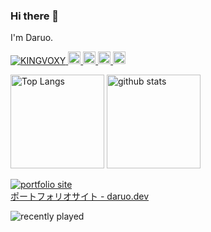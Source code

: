 ### Hi there 👋

I'm Daruo.

<p align="left">
  <a href="https://github.com/KINGVOXY/KINGVOXY/">
    <img src="https://komarev.com/ghpvc/?username=KINGVOXY" alt="KINGVOXY" />
  </a>
  <a href="http://twitter.com/DaruoUni">
    <img height="20" src="https://img.shields.io/twitter/follow/KINGVOXY?label=Twitter&logo=twitter&style=flat" />
  </a>
  <a href="https://github.com/KINGVOXY">
    <img height="20" src="https://img.shields.io/github/followers/KINGVOXY?label=follow&logo=github&style=flat" />
  </a>
  <a href="http://qiita.com/Daruo">
    <img height="20" src="https://qiita-badge.apiapi.app/s/Daruo/posts.svg" />
    <img height="20" src="https://qiita-badge.apiapi.app/s/Daruo/contributions.svg" />
  </a>
</p>

<p align="left"> 
  <img alt="Top Langs" height="150px" src="https://github-readme-stats.vercel.app/api/top-langs/?username=KINGVOXY&layout=compact&show_icons=true&theme=onedark" />
  <img alt="github stats" height="150px" src="https://github-readme-stats.vercel.app/api?username=KINGVOXY&theme=onedark&show_icons=ture" />
</p>

[![portfolio site](https://daruo.dev/images/work3.png?__frsh_c=89swjhfbftdg)<br>ポートフォリオサイト - daruo.dev](https://daruo.dev)

![recently played](https://spotify-recently-played-readme.vercel.app/api?user=taruto0830&unique={true|1|on|yes}&count=10&width=700)
